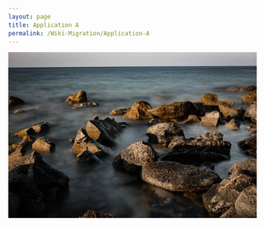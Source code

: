 ```yaml
---
layout: page
title: Application A
permalink: /Wiki-Migration/Application-A
---
```


![ocean-8408693_640.jpg](../assets/ocean-8408693_640-bdda04f4-20dd-474e-86d0-3c48c6666b96.jpg)